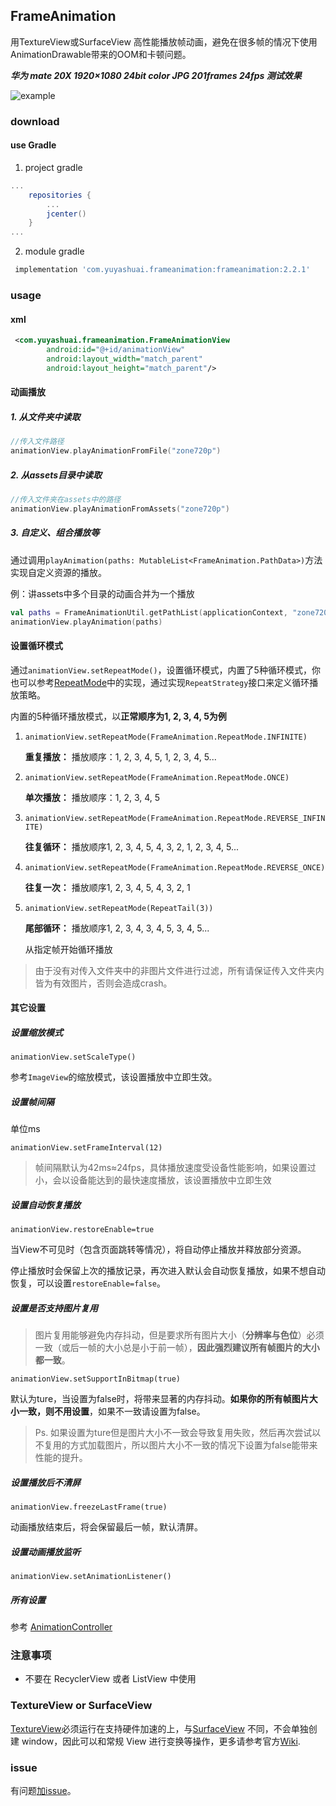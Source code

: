 ## FrameAnimation

用TextureView或SurfaceView 高性能播放帧动画，避免在很多帧的情况下使用AnimationDrawable带来的OOM和卡顿问题。

***华为 mate 20X 1920×1080 24bit color JPG 201frames 24fps 测试效果***

![example](https://github.com/yuyashuai/PictureBed/blob/master/SVID_20190509_163330_1.gif?raw=true)

### download

#### use Gradle

1. project gradle

```groovy
...
    repositories {
        ...
        jcenter()
    }
...
```

2. module gradle

```groovy
 implementation 'com.yuyashuai.frameanimation:frameanimation:2.2.1'
```

### usage

#### xml

```xml
 <com.yuyashuai.frameanimation.FrameAnimationView
        android:id="@+id/animationView"
        android:layout_width="match_parent"
        android:layout_height="match_parent"/>
```

#### 动画播放

##### 1. 从文件夹中读取

```kotlin
//传入文件路径
animationView.playAnimationFromFile("zone720p")
```

##### 2. 从assets目录中读取

```kotlin
//传入文件夹在assets中的路径
animationView.playAnimationFromAssets("zone720p")
```

##### 3. 自定义、组合播放等

通过调用`playAnimation(paths: MutableList<FrameAnimation.PathData>)`方法实现自定义资源的播放。

例：讲assets中多个目录的动画合并为一个播放

```kotlin
val paths = FrameAnimationUtil.getPathList(applicationContext, "zone720p", "traffic720p")
animationView.playAnimation(paths)
```

#### 设置循环模式

通过`animationView.setRepeatMode()`，设置循环模式，内置了5种循环模式，你也可以参考[RepeatMode](https://github.com/yuyashuai/FrameAnimation/tree/master/frameanimation/src/main/java/com/yuyashuai/frameanimation/repeatmode)中的实现，通过实现`RepeatStrategy`接口来定义循环播放策略。

内置的5种循环播放模式，以**正常顺序为1, 2, 3, 4, 5为例**

1. `animationView.setRepeatMode(FrameAnimation.RepeatMode.INFINITE)`

   **重复播放：** 播放顺序：1, 2, 3, 4, 5, 1, 2, 3, 4, 5...

2. `animationView.setRepeatMode(FrameAnimation.RepeatMode.ONCE)`

   **单次播放：** 播放顺序：1, 2, 3, 4, 5

3. `animationView.setRepeatMode(FrameAnimation.RepeatMode.REVERSE_INFINITE)`

   **往复循环：** 播放顺序1, 2, 3, 4, 5, 4, 3, 2, 1, 2, 3, 4, 5...

4. `animationView.setRepeatMode(FrameAnimation.RepeatMode.REVERSE_ONCE)`

   **往复一次：** 播放顺序1, 2, 3, 4, 5, 4, 3, 2, 1

5. `animationView.setRepeatMode(RepeatTail(3))`

   **尾部循环：** 播放顺序1, 2, 3, 4, 3, 4, 5, 3, 4, 5...

   从指定帧开始循环播放

> 由于没有对传入文件夹中的非图片文件进行过滤，所有请保证传入文件夹内皆为有效图片，否则会造成crash。

#### 其它设置

##### 设置缩放模式

`animationView.setScaleType()`

参考`ImageView`的缩放模式，该设置播放中立即生效。

##### 设置帧间隔

单位ms

`animationView.setFrameInterval(12)`

> 帧间隔默认为42ms≈24fps，具体播放速度受设备性能影响，如果设置过小，会以设备能达到的最快速度播放，该设置播放中立即生效

##### 设置自动恢复播放

`animationView.restoreEnable=true`

当View不可见时（包含页面跳转等情况），将自动停止播放并释放部分资源。

停止播放时会保留上次的播放记录，再次进入默认会自动恢复播放，如果不想自动恢复，可以设置`restoreEnable=false`。

##### 设置是否支持图片复用

> 图片复用能够避免内存抖动，但是要求所有图片大小（**分辨率与色位**）必须一致（或后一帧的大小总是小于前一帧），**因此强烈建议所有帧图片的大小都一致**。

`animationView.setSupportInBitmap(true)`

默认为ture，当设置为false时，将带来显著的内存抖动。**如果你的所有帧图片大小一致，则不用设置**，如果不一致请设置为false。

> Ps. 如果设置为ture但是图片大小不一致会导致复用失败，然后再次尝试以不复用的方式加载图片，所以图片大小不一致的情况下设置为false能带来性能的提升。

##### 设置播放后不清屏

`animationView.freezeLastFrame(true)`

动画播放结束后，将会保留最后一帧，默认清屏。

##### 设置动画播放监听

`animationView.setAnimationListener()`

##### 所有设置

参考 [AnimationController](https://github.com/yuyashuai/FrameAnimation/blob/master/frameanimation/src/main/java/com/yuyashuai/frameanimation/AnimationController.kt)

### 注意事项

* 不要在 RecyclerView 或者 ListView 中使用

### TextureView or SurfaceView

[TextureView](https://developer.android.com/reference/android/view/TextureView)必须运行在支持硬件加速的上，与[SurfaceView](https://developer.android.com/reference/android/view/SurfaceView) 不同，不会单独创建 window，因此可以和常规 View 进行变换等操作，更多请参考官方[Wiki](https://developer.android.com/reference/android/view/TextureView).

### issue

有问题[加issue](https://github.com/yuyashuai/SilkyAnimation/issues/new)。
